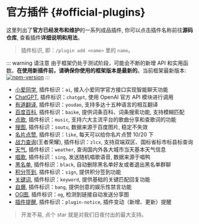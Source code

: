 # 官方插件 {#official-plugins}

这里列出了**官方已经发布和维护**的一系列成品插件, 你可以点击插件名称前往**源码仓库**, 查看插件**详细说明和用法**。

> 插件标识, 即：`/plugin add <name>` 里的 `name`。

::: warning 请注意
由于框架仍处于测试阶段，可能会不断的新增 API 和实用函数。**在使用新插件前，请确保你使用的框架版本是最新的**。当前框架最新版本: [![npm-version](https://img.shields.io/npm/v/@kivibot/core?color=527dec&label=%40kivibot%2Fcore&style=flat-square)](https://npm.im/package/@kivibot/core)
:::

- [小爱同学](https://github.com/KiviBotLab/kivibot-plugin-ai), 插件标识：`ai`, 接入小爱同学官方接口实现智能聊天功能
- [ChatGPT](https://github.com/KiviBotLab/kivibot-plugin-chatgpt), 插件标识：`chatgpt`, 使用 OpenAI 官方 API 模块进行调用
- [有道翻译](https://github.com/KiviBotLab/kivibot-plugin-youdao), 插件标识：`youdao`, 支持多达十五种语言的相互翻译
- [百度百科](https://github.com/KiviBotLab/kivibot-plugin-baike), 插件标识：`baike`, 提供词条百科、词条搜索功能, 支持模糊匹配
- [点歌](https://github.com/KiviBotLab/kivibot-plugin-music), 插件标识：`music`, 支持六大主流平台的歌曲分享和查歌词的功能
- [搜图](https://github.com/KiviBotLab/kivibot-plugin-soutu), 插件标识：`soutu`, 数据来源于百度图片, 稳定不失效
- [名片点赞](https://github.com/KiviBotLab/kivibot-plugin-like), 插件标识：`like`, 每天可以给你名片点赞 10/20 下
- [战力查询](https://github.com/KiviBotLab/kivibot-plugin-zlcx)(王者荣耀), 插件标识：`zlcx`, 支持双端双区、国标省标市标县标查询
- [天气](https://github.com/KiviBotLab/kivibot-plugin-weather), 插件标识：`weather`, 查询国内外各大城市当天基本天气信息
- [唱歌](https://github.com/KiviBotLab/kivibot-plugin-sing), 插件标识：`sing`, 发送随机唱歌语音, 数据来源于唱鸭
- [黑名单](https://github.com/KiviBotLab/kivibot-plugin-black), 插件标识：`black`, 自动删除黑名单好友或者退出黑名单群聊
- [积分签到](https://github.com/KiviBotLab/kivibot-plugin-sign), 插件标识：`sign`, 提供积分签到功能
- [关键词](https://github.com/KiviBotLab/kivibot-plugin-keyword), 插件标识：`keyword`, 提供基础的关键匹配回复功能
- [自爆](https://github.com/KiviBotLab/kivibot-plugin-bang), 插件标识：`bang`, 提供创意的娱乐性禁言功能
- [OG图](https://github.com/KiviBotLab/kivibot-plugin-og), 插件标识：`og`, 检测到链接自动发送分享图
- [插件提醒](https://github.com/KiviBotLab/kivibot-plugin-plugin-notice), 插件标识：`plugin-notice`, 插件变动（新增、更新）提醒

> 开发不易, 点个 star 就是对我们日夜付出的最大支持。
